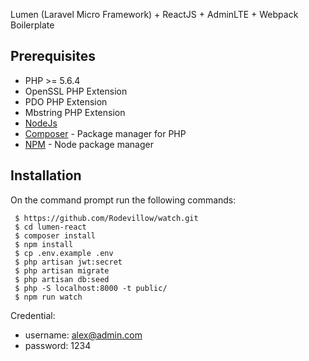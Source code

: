 Lumen (Laravel Micro Framework) + ReactJS + AdminLTE + Webpack Boilerplate

## Prerequisites

- PHP >= 5.6.4
- OpenSSL PHP Extension
- PDO PHP Extension
- Mbstring PHP Extension
- [NodeJs](https://nodejs.org/en/)
- [Composer](https://getcomposer.org/download/) - Package manager for PHP
- [NPM](https://npmjs.org/) - Node package manager


## Installation
On the command prompt run the following commands:
```
 $ https://github.com/Rodevillow/watch.git
 $ cd lumen-react
 $ composer install
 $ npm install
 $ cp .env.example .env
 $ php artisan jwt:secret
 $ php artisan migrate
 $ php artisan db:seed
 $ php -S localhost:8000 -t public/
 $ npm run watch
```
Credential:
- username: alex@admin.com
- password: 1234
